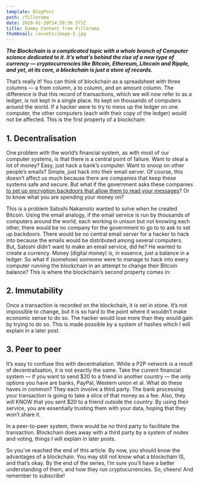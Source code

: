 ```yaml
---
template: BlogPost
path: /fillerama
date: 2020-02-20T14:59:36.571Z
title: Dummy Content from Fillerama
thumbnail: /assets/image-5.jpg
---
```

***The Blockchain is a complicated topic with a whole branch of Computer science dedicated to it. It’s what’s behind the rise of a new type of currency — cryptocurrencies like Bitcoin, Ethereum, Litecoin and Ripple, and yet, at its core, a blockchain is just a store of records.***

That’s really it! You can think of blockchain as a spreadsheet with three columns — a from column, a to column, and an amount column. The difference is that this record of transactions, which we will now refer to as a ledger, is not kept in a single place. Its kept on thousands of computers around the world. If a hacker were to try to mess up the ledger on one computer, the other computers (each with their copy of the ledger) would not be affected. This is the first property of a blockchain:

## 1. Decentralisation

One problem with the world’s financial system, as with most of our computer systems, is that there is a central point of failure. Want to steal a lot of money? Easy, just hack a bank’s computer. Want to snoop on other people’s emails? Simple, just hack into their email server. Of course, this doesn’t affect us much because there are companies that keep these systems safe and secure. But what if the government asks these companies [to set up encryption backdoors that allow them to read your messages](https://www.theguardian.com/technology/2019/oct/03/facebook-surveillance-us-uk-australia-backdoor-encryption)? Or to know what you are spending your money on?

This is a problem Satoshi Nakamoto wanted to solve when he created Bitcoin. Using the email analogy, if the email service is run by thousands of computers around the world, each working in unison but not knowing each other, there would be no company for the government to go to to ask to set up backdoors. There would be no central email server for a hacker to hack into because the emails would be distributed among several computers. But, Satoshi didn’t want to make an email service, did he? He wanted to create a currency. Money (digital money) is, in essence, just a balance in a ledger. So what if (somehow) someone were to manage to hack into every computer running the blockchain in an attempt to change their Bitcoin balance? This is where the blockchain’s second property comes in:

## 2. Immutability

Once a transaction is recorded on the blockchain, it is set in stone. It’s not impossible to change, but it is so hard to the point where it wouldn’t make economic sense to do so. The hacker would lose more than they would gain by trying to do so. This is made possible by a system of hashes which I will explain in a later post.

## 3. Peer to peer

It’s easy to confuse this with decentraliation. While a P2P network is a result of decentralisation, it is not exactly the same. Take the current financial system — if you want to send $20 to a friend in another country — the only options you have are banks, PayPal, Western union et al. What do these haves in common? They each involve a third party. The bank processing your transaction is going to take a slice of that money as a fee. Also, they will KNOW that you sent $20 to a friend outside the country. By using their service, you are essentially trusting them with your data, hoping that they won’t share it.

In a peer-to-peer system, there would be no third party to facilitate the transaction. Blockchain does away with a third party by a system of nodes and voting, things I will explain in later posts.

So you’ve reached the end of this article. By now, you should know the advantages of a blockchain. You may still not know what a blockchain IS, and that’s okay. By the end of the series, I’m sure you’ll have a better understanding of them, and how they run cryptocurrencies. So, cheers! And remember to subscribe!
